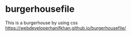 # burgerhousefile
This is a burgerhouse by using css
https://webdeveloperhanifkhan.github.io/burgerhousefile/
